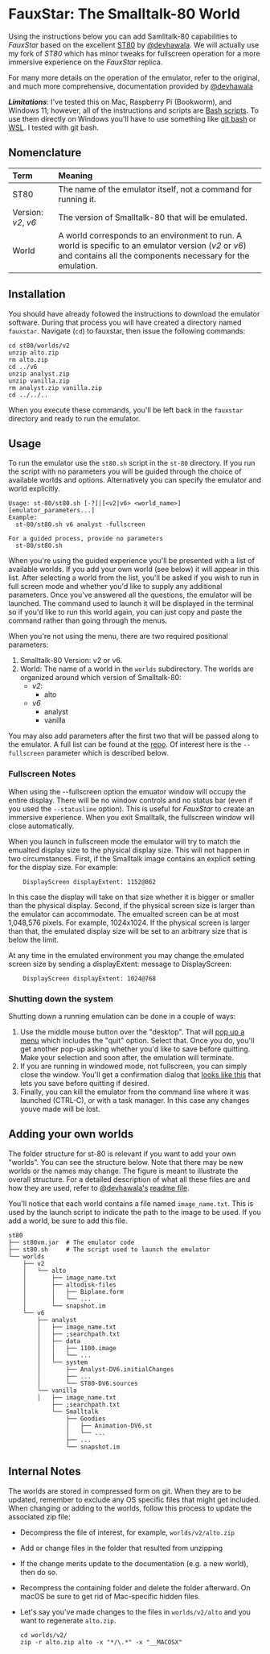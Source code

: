 # FauxStar: The Smalltalk-80 World

Using the instructions below you can add Samlltalk-80 capabilities to *FauxStar* based on the excellent [ST80](https://github.com/devhawala/ST80) by [@devhawala](https://github.com/devhawala). We will actually use my fork of *ST80* which has minor tweaks for fullscreen operation for a more immersive experience on the *FauxStar* replica.

For many more details on the operation of the emulator, refer to the original, and much more comprehensive, documentation provided by [@devhawala](https://github.com/devhawala)

***Limitations***: I've tested this on Mac, Raspberry Pi (Bookworm), and Windows 11; however, all of the instructions and scripts are [Bash scripts](https://en.wikipedia.org/wiki/Bash_(Unix_shell)). To use them directly on Windows you'll have to use something like [git bash](https://gitforwindows.org) or [WSL](https://learn.microsoft.com/en-us/windows/wsl/install). I tested with git bash.

## Nomenclature

| Term          | Meaning        |
|:------------- |:---------------|
| ST80   | The name of the emulator itself, not a command for running it.    |
| Version: *v2*, *v6*   | The version of Smalltalk-80 that will be emulated.    |
| World   | A world corresponds to an environment to run. A world is specific to an emulator version (*v2* or *v6*) and contains all the components necessary for the emulation.    |

## Installation

You should have already  followed the instructions to download the emulator software. During that process you will have created a directory named `fauxstar`. Navigate (`cd`) to fauxstar, then issue the following commands:

```
cd st80/worlds/v2
unzip alto.zip
rm alto.zip
cd ../v6
unzip analyst.zip
unzip vanilla.zip 
rm analyst.zip vanilla.zip
cd ../../..
```

When you execute these commands, you'll be left back in the `fauxstar` directory and ready to run the emulator.

<a id=”Usage”></a>
## Usage

To run the emulator use the `st80.sh` script in the `st-80` directory. If you run the script with no parameters you will be guided through the choice of available worlds and options. Alternatively you can specify the emulator and world explicitly.

```
Usage: st-80/st80.sh [-?]|[<v2|v6> <world_name>] [emulator_parameters...]
Example:
  st-80/st80.sh v6 analyst -fullscreen

For a guided process, provide no parameters
  st-80/st80.sh
```

When you're using the guided experience you'll be presented with a list of available worlds. If you add your own world (see below) it will appear in this list. After selecting a world from the list, you'll be asked if you wish to run in full screen mode and whether you'd like to supply any additional parameters. Once you've answered all the questions, the emulator will be launched. The command used to launch it will be displayed in the terminal so if you'd like to run this world again, you can just copy and paste the command rather than going through the menus.

When you're not using the menu, there are two required positional parameters:

1. Smalltalk-80 Version: v2 or v6.
2. World: The name of a world in the `worlds` subdirectory. The worlds are organized around which version of Smalltalk-80:
	* *v2*: 
		* alto
	* *v6*
		* analyst
		* vanilla

You may also add parameters after the first two that will be passed along to the emulator. A full list can be found at the [repo](https://github.com/devhawala/ST80#invoking-st80). Of interest here is the `--fullscreen` parameter which is described below.

### Fullscreen Notes

When using the --fullscreen option the emuator window will occupy the entire display. There will be no window controls and no status bar (even if you used the `--statusline` option). This is useful for *FauxStar* to create an immersive experience. When you exit Smalltalk, the fullscreen window will close automatically.

When you launch in fullscreen mode the emulator will try to match the emualted display size to the physical display size. This will not happen in two circumstances. First, if the Smalltalk image contains an explicit setting for the display size. For example:

```
	DisplayScreen displayExtent: 1152@862
```

In this case the display will take on that size whether it is bigger or smaller than the physical display. Second, if the physical screen size is larger than the emulator can accommodate. The emualted screen can be at most 1,048,576 pixels. For example, 1024x1024. If the physical screen is larger than that, the emulated display size will be set to an arbitrary size that is below the limit.

At any time in the emulated environment you may change the emulated screen size by sending a displayExtent: message to DisplayScreen:

```
	DisplayScreen displayExtent: 1024@768
```

### Shutting down the system

Shutting down a running emulation can be done in a couple of ways:

1. Use the middle mouse button over the "desktop". That will [pop up a menu](images/st80/QuitMenu.png) which includes the "quit" option. Select that. Once you do, you'll get another pop-up asking whether you'd like to save before quitting. Make your selection and soon after, the emulation will terminate.
2. If you are running in windowed mode, not fullscreen, you can simply close the window. You'll get a confirmation dialog that [looks like this](images/st80/CloseConfirm.png) that lets you save before quitting if desired.
3. Finally, you can kill the emulator from the command line where it was launched (CTRL-C), or with a task manager. In this case any changes youve made will be lost.

## Adding your own worlds

The folder structure for st-80 is relevant if you want to add your own "worlds". You can see the structure below. Note that there may be new worlds or the names may change. The figure is meant to illustrate the overall structure. For a detailed description of what all these files are and how they are used, refer to [@devhawala's](https://github.com/devhawala) [readme file](https://github.com/jpasqua/ST80/blob/master/readme.md).

You'll notice that each world contains a file named `image_name.txt`. This is used by the launch script to indicate the path to the image to be used. If you add a world, be sure to add this file.

```
st80
├── st80vm.jar	# The emulator code
├── st80.sh		# The script used to launch the emulator
└── worlds
    ├── v2
    │   └── alto
    │       ├── image_name.txt
    │       ├── altodisk-files
    │       │   ├── Biplane.form
    │       │   └── ...
    │       └── snapshot.im
    └── v6
        ├── analyst
        │   ├── image_name.txt
        │   ├── ;searchpath.txt
        │   ├── data
        │   │   ├── 1100.image
        │   │   └── ...
        │   └── system
        │       ├── Analyst-DV6.initialChanges
        │       ├── ...
        │       └── ST80-DV6.sources
        └── vanilla
        │   ├── image_name.txt
            ├── ;searchpath.txt
            └── Smalltalk
                ├── Goodies
                │   ├── Animation-DV6.st
                │   └── ...
                ├── ...
                └── snapshot.im
```

## Internal Notes

The worlds are stored in compressed form on git. When they are to be updated, remember to exclude any OS specific files that might get included. When changing or adding to the worlds, follow this process to update the associated zip file:

* Decompress the file of interest, for example, `worlds/v2/alto.zip`
* Add or change files in the folder that resulted from unzipping
* If the change merits update to the documentation (e.g. a new world), then do so.
* Recompress the containing folder and delete the folder afterward. On macOS be sure to get rid of Mac-specific hidden files.
* Let's say you've made changes to the files in `worlds/v2/alto` and you want to regenerate `alto.zip`. 

  ```
  cd worlds/v2/
  zip -r alto.zip alto -x "*/\.*" -x "__MACOSX"
  ```
